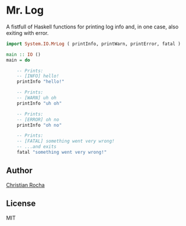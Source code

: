 Mr. Log
=======

A fistfull of Haskell functions for printing log info and, in one case, also
exiting with error.

```haskell
import System.IO.MrLog ( printInfo, printWarn, printError, fatal )

main :: IO ()
main = do

    -- Prints:
    -- [INFO] hello!
    printInfo "hello!"

    -- Prints:
    -- [WARN] uh oh
    printInfo "uh oh"

    -- Prints:
    -- [ERROR] oh no
    printInfo "oh no"

    -- Prints:
    -- [FATAL] something went very wrong!
    -- ...and exits
    fatal "something went very wrong!"
```

## Author

[Christian Rocha](https://github.com/meowgorithm)

## License

MIT
